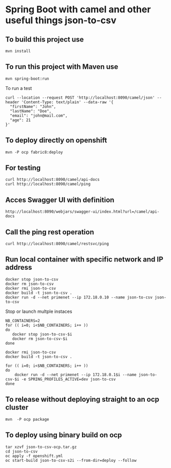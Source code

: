 # Spring Boot with camel and other useful things json-to-csv 

## To build this project use

```
mvn install
```

## To run this project with Maven use

```
mvn spring-boot:run
```

To run a test

```
curl --location --request POST 'http://localhost:8090/camel/json' --header 'Content-Type: text/plain' --data-raw '{
  "firstName": "John",
  "lastName": "Doe",
  "email": "john@mail.com",
  "age": 21
}'
```

## To deploy directly on openshift

```
mvn -P ocp fabric8:deploy
```

## For testing

```
curl http://localhost:8090/camel/api-docs
curl http://localhost:8090/camel/ping
```


## Acces Swagger UI with definition

```
http://localhost:8090/webjars/swagger-ui/index.html?url=/camel/api-docs
```

## Call the ping rest operation
```
curl http://localhost:8090/camel/restsvc/ping
```

## Run local container with specific network and IP address


```
docker stop json-to-csv
docker rm json-to-csv
docker rmi json-to-csv
docker build -t json-to-csv .
docker run -d --net primenet --ip 172.18.0.10 --name json-to-csv json-to-csv
```

Stop or launch multple instaces

```
NB_CONTAINERS=2
for (( i=0; i<$NB_CONTAINERS; i++ ))
do
   docker stop json-to-csv-$i
   docker rm json-to-csv-$i
done

docker rmi json-to-csv
docker build -t json-to-csv .

for (( i=0; i<$NB_CONTAINERS; i++ ))
do
    docker run -d --net primenet --ip 172.18.0.1$i --name json-to-csv-$i -e SPRING_PROFILES_ACTIVE=dev json-to-csv
done
```

## To release without deploying straight to an ocp cluster

```
mvn  -P ocp package
```

## To deploy using binary build on ocp

```
tar xzvf json-to-csv-ocp.tar.gz
cd json-to-csv
oc apply -f openshift.yml
oc start-build json-to-csv-s2i --from-dir=deploy --follow
```